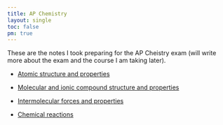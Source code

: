 ```yaml
---
title: AP Chemistry
layout: single
toc: false
pm: true
---
```

These are the notes I took preparing for the AP Cheistry exam (will write more about the exam and the course I am taking later).

<div id="menu">
    <section id="menu-section">

- [Atomic structure and properties](/notes/research/chemistry/ap-chemistry/atomic-structure-and-properties/)
- [Molecular and ionic compound structure and properties](/notes/research/chemistry/ap-chemistry/molecular-and-ionic-compound-structure-and-properties/)
- [Intermolecular forces and properties](/notes/research/chemistry/ap-chemistry/intermolecular-forces-and-properties/)
- [Chemical reactions](/notes/research/chemistry/ap-chemistry/chemical-reactions/)

    </section>
</div>